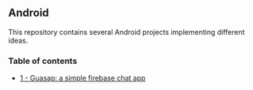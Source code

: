 ## Android

This repository contains several Android projects implementing different ideas. 

### Table of contents

* [1 - Guasap: a simple firebase chat app](https://github.com/bmarroc/android/tree/main/1)

